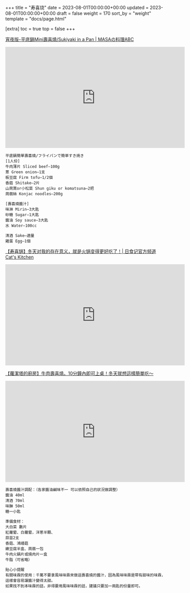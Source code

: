 +++
title = "寿喜烧"
date = 2023-08-01T00:00:00+00:00
updated = 2023-08-01T00:00:00+00:00
draft = false
weight = 170
sort_by = "weight"
template = "docs/page.html"

[extra]
toc = true
top = false
+++

[宵夜版-平底鍋Mini壽喜燒/Sukiyaki in a Pan | MASAの料理ABC](https://www.youtube.com/watch?v=lRGH_s57Ojc)

<iframe width="560" height="315" src="https://www.youtube.com/embed/lRGH_s57Ojc" title="YouTube video player" frameborder="0" allow="accelerometer; autoplay; clipboard-write; encrypted-media; gyroscope; picture-in-picture" allowfullscreen></iframe>

```
平底鍋簡單壽喜燒/フライパンで簡単すき焼き
[1人份]
牛肉薄片 Sliced beef—100g
蔥 Green onion—1支
板豆腐 Firm tofu—1/2個
香菇 Shitake—2片
山茼蒿or小松菜 Shun giku or komatsuna—2把
蒟蒻絲 Konjac noodles—200g

[壽喜燒醬汁]
味淋 Mirin—3大匙
砂糖 Sugar—1大匙
醬油 Soy sauce—3大匙
水 Water—100cc

清酒 Sake—適量
雞蛋 Egg—1個
```

[【寿喜锅】冬天对我的存在意义，就是火锅变得更好吃了！| 日食记官方频道 Cat's Kitchen](https://www.youtube.com/watch?v=AART0iOj7Z8)

<iframe width="560" height="315" src="https://www.youtube.com/embed/AART0iOj7Z8" title="YouTube video player" frameborder="0" allow="accelerometer; autoplay; clipboard-write; encrypted-media; gyroscope; picture-in-picture" allowfullscreen></iframe>

[【蘿潔塔的廚房】牛肉壽喜燒。10分鐘內即可上桌！冬天就想這樣簡單吃～](https://www.youtube.com/watch?v=aqLv_O9GIJM)

<iframe width="560" height="315" src="https://www.youtube.com/embed/aqLv_O9GIJM" title="YouTube video player" frameborder="0" allow="accelerometer; autoplay; clipboard-write; encrypted-media; gyroscope; picture-in-picture" allowfullscreen></iframe>

```
壽喜燒醬汁調配：（各家醬油鹹味不一 可以依照自己的狀況做調整）
醬油 40ml
清酒 70ml
味醂 50ml
糖一小匙

準備食材：
大白菜 數片
紅蘿蔔、白蘿蔔，洋蔥半顆、
蒜苗2支
香菇、鴻禧菇
嫩豆腐半盒、蒟蒻一包
牛肉火鍋片或燒肉片一盒
牛脂（可省略）

貼心小提醒
有關味霖的使用：千萬不要拿風味味霖來做這壽喜燒的醬汁，因為風味味霖是帶有甜味的味霖，這樣會容易讓醬汁變得太甜。
如果找不到本味霖的話，非得要用風味味霖的話，建議只要加一兩匙的份量即可。
```

